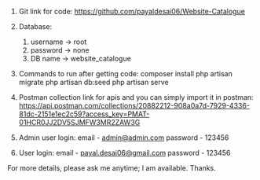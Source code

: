1) Git link for code:
https://github.com/payaldesai06/Website-Catalogue

2) Database:
    1. username -> root
    2. password -> none 
    3. DB name -> website_catalogue

3) Commands to run after getting code:
composer install
php artisan migrate
php artisan db:seed
php artisan serve

4) Postman collection link for apis and you can simply import it in postman: 
https://api.postman.com/collections/20882212-908a0a7d-7929-4336-81dc-2151e1ec2c59?access_key=PMAT-01HCR0JJ2DV5SJMFW3MR2ZAW3G

5) Admin user login:
email - admin@admin.com
password - 123456

6) User login:
email - payal.desai06@gmail.com
password - 123456

For more details, please ask me anytime; I am available. Thanks.
